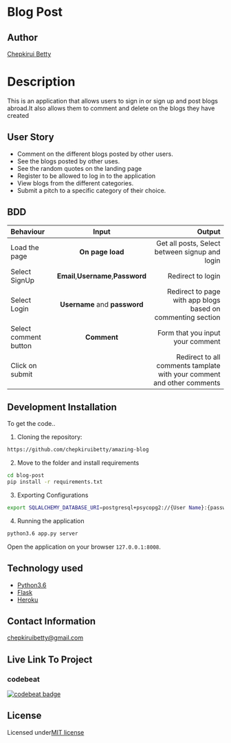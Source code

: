 # Blog Post

## Author

[Chepkirui Betty](https://github.com/chepkiruibetty)

# Description

This is an application that allows users to sign in or sign up and post blogs abroad.It also allows them to comment and delete on the blogs they have created

## User Story

- Comment on the different blogs posted by other users.
- See the blogs posted by other uses.
- See the random quotes on the landing page
- Register to be allowed to log in to the application
- View blogs from the different categories.
- Submit a pitch to a specific category of their choice.

## BDD

| Behaviour             |                Input                |                                                                       Output |
| :-------------------- | :---------------------------------: | ---------------------------------------------------------------------------: |
| Load the page         |          **On page load**           |                               Get all posts, Select between signup and login |
| Select SignUp         | **Email**,**Username**,**Password** |                                                            Redirect to login |
| Select Login          |    **Username** and **password**    | Redirect to page with app blogs based on  commenting section |
| Select comment button |             **Comment**             |                                             Form that you input your comment |
| Click on submit       |                                     |       Redirect to all comments tamplate with your comment and other comments |

## Development Installation

To get the code..

1. Cloning the repository:

```bash
https://github.com/chepkiruibetty/amazing-blog
```

2. Move to the folder and install requirements

```bash
cd blog-post
pip install -r requirements.txt
```

3. Exporting Configurations

```bash
export SQLALCHEMY_DATABASE_URI=postgresql+psycopg2://{User Name}:{password}@localhost/{database name}
```

4. Running the application

```bash
python3.6 app.py server
```

Open the application on your browser `127.0.0.1:8008`.

## Technology used

- [Python3.6](https://www.python.org/)
- [Flask](http://flask.pocoo.org/)
- [Heroku](https://heroku.com)

## Contact Information

chepkiruibetty@gmail.com

## Live Link To Project



### codebeat

[![codebeat badge](https://codebeat.co/badges/b2a5457a-b154-40d3-ac48-6798a99d016e)](https://codebeat.co/projects/github-com-chepkiruibetty-amazing-blog-master)


## License
 
 Licensed under[MIT license](license)